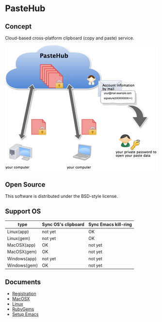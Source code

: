 PasteHub
=======================


## Concept

Cloud-based cross-platform clipboard (copy and paste) service.

![image](./doc/client/pastehub_architecture.png)

## Open Source

This software is distributed under the BSD-style license.

## Support OS

   type        | Sync OS's clipboard | Sync Emacs kill-ring  
---------------|---------------------|----------------------
Linux(app)     |      not yet        |         OK      
Linux(gem)     |      not yet        |         OK      
MacOSX(app)    |        OK           |       not yet   
MacOSX(gem)    |        OK           |       not yet   
Windows(app)   |      not yet        |       not yet   
Windows(gem)   |        OK           |       not yet   

## Documents

+ [Registration](./doc/client/Registration.md)
+ [MacOSX](./doc/client/setup_MacOSX.md)
+ [Linux](./doc/client/setup_Linux.md)
+ [RubyGems](./doc/client/ruby_gems.md)
+ [Setup Emacs](./doc/client/setup_emacs.md)

